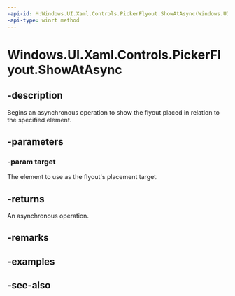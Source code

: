 ```yaml
---
-api-id: M:Windows.UI.Xaml.Controls.PickerFlyout.ShowAtAsync(Windows.UI.Xaml.FrameworkElement)
-api-type: winrt method
---
```


<!-- Method syntax
public Windows.Foundation.IAsyncOperation<bool> ShowAtAsync(Windows.UI.Xaml.FrameworkElement target)
-->

# Windows.UI.Xaml.Controls.PickerFlyout.ShowAtAsync

## -description
Begins an asynchronous operation to show the flyout placed in relation to the specified element.



## -parameters
### -param target
The element to use as the flyout's placement target.

## -returns
An asynchronous operation.

## -remarks

## -examples

## -see-also
